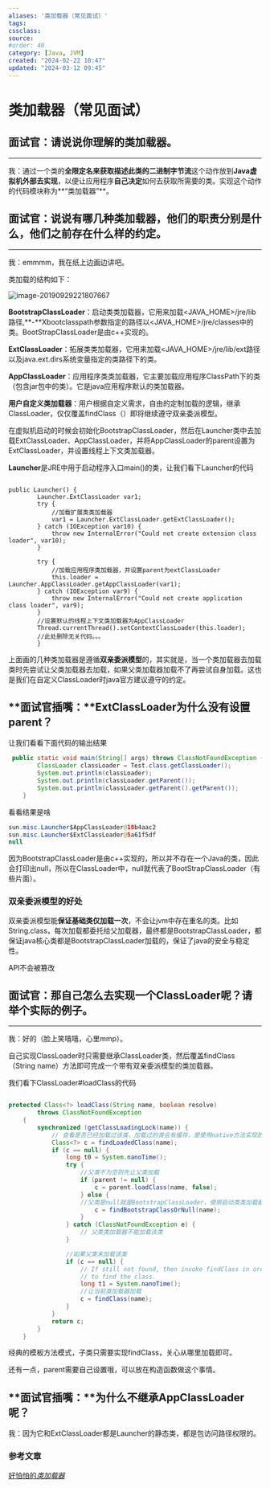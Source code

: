 ```yaml
---
aliases: '类加载器（常见面试）'
tags: 
cssclass:
source:
#order: 40
category: [Java, JVM]
created: "2024-02-22 10:47"
updated: "2024-03-12 09:45"
---
```


# 类加载器（常见面试）

## **面试官：请说说你理解的类加载器。**

------

我：通过一个类的**全限定名来获取描述此类的二进制字节流**这个动作放到**Java虚拟机外部去实现**，以便让应用程序**自己决定**如何去获取所需要的类。实现这个动作的代码模块称为**“类加载器”**。

## **面试官：说说有哪几种类加载器，他们的职责分别是什么，他们之前存在什么样的约定。**

------

我：emmmm，我在纸上边画边讲吧。

类加载的结构如下：

![image-20190929221807667](https://cdn.jsdelivr.net/gh/MrJackC/PicGoImages/other/202403120945736.png)

**BootstrapClassLoader**：启动类类加载器，它用来加载<JAVA_HOME>/jre/lib路径,**-**Xbootclasspath参数指定的路径以<JAVA_HOME>/jre/classes中的类。BootStrapClassLoader是由c++实现的。

**ExtClassLoader**：拓展类类加载器，它用来加载<JAVA_HOME>/jre/lib/ext路径以及java.ext.dirs系统变量指定的类路径下的类。

**AppClassLoader**：应用程序类类加载器，它主要加载应用程序ClassPath下的类（包含jar包中的类）。它是java应用程序默认的类加载器。

**用户自定义类加载器**：用户根据自定义需求，自由的定制加载的逻辑，继承ClassLoader，仅仅覆盖findClass（）即将继续遵守双亲委派模型。

在虚拟机启动的时候会初始化BootstrapClassLoader，然后在Launcher类中去加载ExtClassLoader、AppClassLoader，并将AppClassLoader的parent设置为ExtClassLoader，并设置线程上下文类加载器。

**Launcher**是JRE中用于启动程序入口main()的类，让我们看下Launcher的代码

```

public Launcher() {
        Launcher.ExtClassLoader var1;
        try {
            //加载扩展类类加载器
            var1 = Launcher.ExtClassLoader.getExtClassLoader();
        } catch (IOException var10) {
            throw new InternalError("Could not create extension class loader", var10);
        }

        try {
            //加载应用程序类加载器，并设置parent为extClassLoader
            this.loader = Launcher.AppClassLoader.getAppClassLoader(var1);
        } catch (IOException var9) {
            throw new InternalError("Could not create application class loader", var9);
        }
        //设置默认的线程上下文类加载器为AppClassLoader
        Thread.currentThread().setContextClassLoader(this.loader);
        //此处删除无关代码。。。
        }
```

上面画的几种类加载器是遵循**双亲委派模型**的，其实就是，当一个类加载器去加载类时先尝试让父类加载器去加载，如果父类加载器加载不了再尝试自身加载。这也是我们在自定义ClassLoader时java官方建议遵守的约定。

## **面试官插嘴：**ExtClassLoader为什么没有设置parent？

让我们看看下面代码的输出结果

```java
 public static void main(String[] args) throws ClassNotFoundException {
        ClassLoader classLoader = Test.class.getClassLoader();
        System.out.println(classLoader);
        System.out.println(classLoader.getParent());
        System.out.println(classLoader.getParent().getParent());
    }
```

看看结果是啥

```java
sun.misc.Launcher$AppClassLoader@18b4aac2
sun.misc.Launcher$ExtClassLoader@5a61f5df
null
```

因为BootstrapClassLoader是由c++实现的，所以并不存在一个Java的类，因此会打印出null，所以在ClassLoader中，null就代表了BootStrapClassLoader（有些片面）。

### 双亲委派模型的好处

双亲委派模型能**保证基础类仅加载一次**，不会让jvm中存在重名的类。比如String.class，每次加载都委托给父加载器，最终都是BootstrapClassLoader，都保证java核心类都是BootstrapClassLoader加载的，保证了java的安全与稳定性。

API不会被篡改

## **面试官：那自己怎么去实现一个ClassLoader呢？请举个实际的例子。**

------

我：好的（脸上笑嘻嘻，心里mmp）。

自己实现ClassLoader时只需要继承ClassLoader类，然后覆盖findClass（String name）方法即可完成一个带有双亲委派模型的类加载器。

我们看下ClassLoader#loadClass的代码

```java

protected Class<?> loadClass(String name, boolean resolve)
        throws ClassNotFoundException
    {
        synchronized (getClassLoadingLock(name)) {
            // 查看是否已经加载过该类，加载过的类会有缓存，是使用native方法实现的
            Class<?> c = findLoadedClass(name);
            if (c == null) {
                long t0 = System.nanoTime();
                try {
                    //父类不为空则先让父类加载
                    if (parent != null) {
                        c = parent.loadClass(name, false);
                    } else {
                    //父类是null就是BootstrapClassLoader，使用启动类类加载器加载
                        c = findBootstrapClassOrNull(name);
                    }
                } catch (ClassNotFoundException e) {
                    // 父类类加载器不能加载该类
                }

                //如果父类未加载该类
                if (c == null) {
                    // If still not found, then invoke findClass in order
                    // to find the class.
                    long t1 = System.nanoTime();
                    //让当前类加载器加载
                    c = findClass(name);
                }
            }
            return c;
        }
    }
```

经典的模板方法模式，子类只需要实现findClass，关心从哪里加载即可。

还有一点，parent需要自己设置哦，可以放在构造函数做这个事情。

## **面试官插嘴：**为什么不继承AppClassLoader呢？

我：因为它和ExtClassLoader都是Launcher的静态类，都是包访问路径权限的。

### 参考文章

[好怕怕的*类加载器*](https://zhuanlan.zhihu.com/p/54693308)

